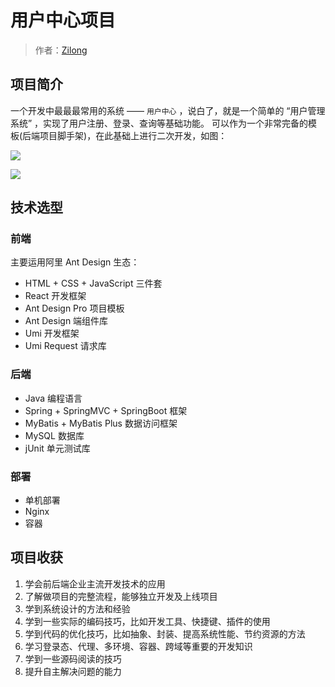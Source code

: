 # 用户中心项目

> 作者：[Zilong](https://github.com/Xiezilonger)

## 项目简介

一个开发中最最最常用的系统 —— `用户中心` ，说白了，就是一个简单的 “用户管理系统” ，实现了用户注册、登录、查询等基础功能。
可以作为一个非常完备的模板(后端项目脚手架)，在此基础上进行二次开发，如图：

![](https://living-10086.oss-cn-chengdu.aliyuncs.com/uer-center/QQ%E6%88%AA%E5%9B%BE20230802152943.png)

![](https://living-10086.oss-cn-chengdu.aliyuncs.com/uer-center/QQ%E6%88%AA%E5%9B%BE20230802153006.png)


## 技术选型

### 前端

主要运用阿里 Ant Design 生态：

- HTML + CSS + JavaScript 三件套
- React 开发框架
- Ant Design Pro 项目模板
- Ant Design 端组件库
- Umi 开发框架
- Umi Request 请求库



### 后端

- Java 编程语言
- Spring + SpringMVC + SpringBoot 框架
- MyBatis + MyBatis Plus 数据访问框架
- MySQL 数据库
- jUnit 单元测试库



### 部署

- 单机部署
- Nginx
- 容器



## 项目收获

1. 学会前后端企业主流开发技术的应用
2. 了解做项目的完整流程，能够独立开发及上线项目
3. 学到系统设计的方法和经验
4. 学到一些实际的编码技巧，比如开发工具、快捷键、插件的使用
5. 学到代码的优化技巧，比如抽象、封装、提高系统性能、节约资源的方法
6. 学习登录态、代理、多环境、容器、跨域等重要的开发知识
7. 学到一些源码阅读的技巧
8. 提升自主解决问题的能力

